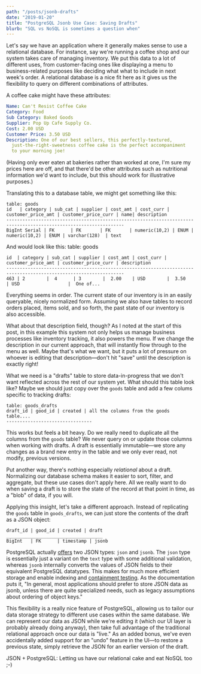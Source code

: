 ```yaml
---
path: "/posts/jsonb-drafts"
date: "2019-01-20"
title: "PostgreSQL Jsonb Use Case: Saving Drafts"
blurb: "SQL vs NoSQL is sometimes a question when"
---
```


Let's say we have an application where it generally makes sense to use a relational database. For instance, say we're running a coffee shop and our system takes care of managing inventory. We put this data to a lot of different uses, from customer-facing ones like displaying a menu to business-related purposes like deciding what what to include in next week's order. A relational database is a nice fit here as it gives us the flexibility to query on different combinations of attributes.

A coffee cake might have these attributes:

```yaml
Name: Can't Resist Coffee Cake
Category: Food
Sub Category: Baked Goods
Supplier: Pop Up Cafe Supply Co.
Cost: 2.00 USD
Customer Price: 3.50 USD
Description: One of our best sellers, this perfectly-textured,
  just-the-right-sweetness coffee cake is the perfect accompaniment
  to your morning joe!
```

(Having only ever eaten at bakeries rather than worked at one, I'm sure my prices here are off, and that there'd be other attributes such as nutritional information we'd want to include, but this should work for illustrative purposes.)

Translating this to a database table, we might get something like this:

```
table: goods
id   | category | sub_cat | supplier | cost_amt | cost_curr | customer_price_amt | customer_price_curr | name| description
------------------------------------------------------------------------------------------------------------------
BigInt Serial | FK      | FK       | FK       | numeric(10,2) | ENUM | numeric(10,2) | ENUM | varchar(128)  | text

```

And would look like this:
table: goods
```
id  | category | sub_cat | supplier | cost_amt | cost_curr | customer_price_amt | customer_price_curr | description
------------------------------------------------------------------------------------------------------------------
463 | 2        |  4      | 3        |  2.00    | USD        |  3.50             | USD                  |  One of...
```


Everything seems in order. The current state of our inventory is in an easily queryable, nicely normalized form. Assuming we also have tables to record orders placed, items sold, and so forth, the past state of our inventory is also accessible.

What about that description field, though? As I noted at the start of this post, in this example this system not only helps us manage business processes like inventory tracking, it also powers the menu. If we change the description in our current approach, that will instantly flow through to the menu as well. Maybe that's what we want, but it puts a lot of pressure on whoever is editing that description—don't hit "save" until the description is exactly right!

What we need is a "drafts" table to store data-in-progress that we don't want reflected across the rest of our system yet. What should this table look like? Maybe we should just copy over the `goods` table and add a few colums specific to tracking drafts:

```
table: goods_drafts
draft_id | good_id | created | all the columns from the goods table....
--------------------------------
```

This works but feels a bit heavy. Do we really need to duplicate all the columns from the `goods` table? We never query on or update those columns when working with drafts. A draft is essentially immutable—we store any changes as a brand new entry in the table and we only ever read, not modify, previous versions.

Put another way, there's nothing especially _relational_ about a draft. Normalizing our database schema makes it easier to sort, filter, and aggregate, but these use cases don't apply here. All we really want to do when saving a draft is to store the state of the record at that point in time, as a "blob" of data, if you will.

Applying this insight, let's take a different approach. Instead of replicating the `goods` table in `goods_drafts`, we can just store the contents of the draft as a JSON object:
```
draft_id | good_id | created | draft
____________________________________
BigInt   | FK      | timestamp | jsonb
```

PostgreSQL actually [offers](https://www.postgresql.org/docs/current/datatype-json.html) two JSON types: `json` and `jsonb`. The `json` type is essentially just a variant on the `text` type with some additional validation, whereas `jsonb` internally converts the values of JSON fields to their equivalent PostgreSQL datatypes. This makes for much more efficient storage and enable indexing and [containment testing](https://www.postgresql.org/docs/current/datatype-json.html#JSON-CONTAINMENT). As the documentation puts it, "In general, most applications should prefer to store JSON data as jsonb, unless there are quite specialized needs, such as legacy assumptions about ordering of object keys."

This flexibility is a really nice feature of PostgreSQL, allowing us to tailor our data storage strategy to different use cases within the same database. We can represent our data as JSON while we're editing it (which our UI layer is probably already doing anyway), then take full advantage of the traditional relational approach once our data is "live." As an added bonus, we've even accidentally added support for an "undo" feature in the UI—to restore a previous state, simply retrieve the JSON for an earlier version of the draft.

JSON + PostgreSQL: Letting us have our relational cake and eat NoSQL too ;-)
